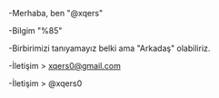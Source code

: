 -Merhaba, ben "@xqers" 
 
-Bilgim "%85" 
 
-Birbirimizi tanıyamayız belki ama "Arkadaş" olabiliriz. 
 
-İletişim > xqers0@gmail.com 
 
-İletişim > @xqers0 


